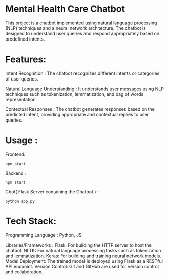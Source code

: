 # Mental Health Care Chatbot
  This project is a chatbot implemented using natural language processing (NLP) techniques and a neural network architecture. The chatbot is designed to understand user queries and respond appropriately based on predefined intents.

# Features:
Intent Recognition : 
    The chatbot recognizes different intents or categories of user queries.
    
Natural Language Understanding : 
    It understands user messages using NLP techniques such as tokenization, lemmatization, and bag of words representation.
    
Contextual Responses : 
    The chatbot generates responses based on the predicted intent, providing appropriate and contextual replies to user queries.

# Usage :
Frontend:

    npm start

Backend :

    npm start

Cbot( Flask Server containing the Chatbot ) :

    python app.py

# Tech Stack:
Programming Language : 
   Python, JS

Libraries/Frameworks :
Flask: For building the HTTP server to host the chatbot.
NLTK: For natural language processing tasks such as tokenization and lemmatization.
Keras: For building and training neural network models.
Model Deployment: The trained model is deployed using Flask as a RESTful API endpoint.
Version Control: Git and GitHub are used for version control and collaboration.

